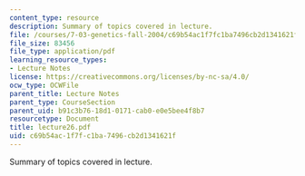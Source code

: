 ```yaml
---
content_type: resource
description: Summary of topics covered in lecture.
file: /courses/7-03-genetics-fall-2004/c69b54ac1f7fc1ba7496cb2d1341621f_lecture26.pdf
file_size: 83456
file_type: application/pdf
learning_resource_types:
- Lecture Notes
license: https://creativecommons.org/licenses/by-nc-sa/4.0/
ocw_type: OCWFile
parent_title: Lecture Notes
parent_type: CourseSection
parent_uid: b91c3b76-18d1-0171-cab0-e0e5bee4f8b7
resourcetype: Document
title: lecture26.pdf
uid: c69b54ac-1f7f-c1ba-7496-cb2d1341621f
---
```

Summary of topics covered in lecture.